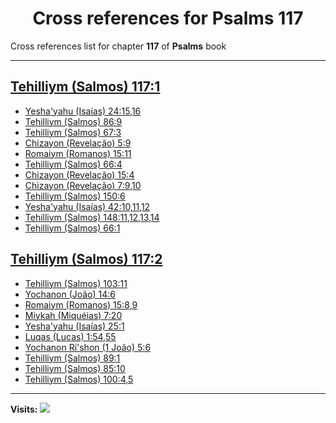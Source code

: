 <div align="center">

# Cross references for **Psalms 117**
</div>

Cross references list for chapter **117** of **Psalms** book

---

<h2 id="1"><a href="https://bible.ozzuu.com/pt_yah/Psa/117#1" target="_blank">Tehilliym (Salmos) 117:1</a></h2>

- [Yesha'yahu (Isaías) 24:15,16](https://bible.ozzuu.com/pt_yah/Isa/24#15)
- [Tehilliym (Salmos) 86:9](https://bible.ozzuu.com/pt_yah/Psa/86#9)
- [Tehilliym (Salmos) 67:3](https://bible.ozzuu.com/pt_yah/Psa/67#3)
- [Chizayon (Revelação) 5:9](https://bible.ozzuu.com/pt_yah/Rev/5#9)
- [Romaiym (Romanos) 15:11](https://bible.ozzuu.com/pt_yah/Rom/15#11)
- [Tehilliym (Salmos) 66:4](https://bible.ozzuu.com/pt_yah/Psa/66#4)
- [Chizayon (Revelação) 15:4](https://bible.ozzuu.com/pt_yah/Rev/15#4)
- [Chizayon (Revelação) 7:9,10](https://bible.ozzuu.com/pt_yah/Rev/7#9)
- [Tehilliym (Salmos) 150:6](https://bible.ozzuu.com/pt_yah/Psa/150#6)
- [Yesha'yahu (Isaías) 42:10,11,12](https://bible.ozzuu.com/pt_yah/Isa/42#10)
- [Tehilliym (Salmos) 148:11,12,13,14](https://bible.ozzuu.com/pt_yah/Psa/148#11)
- [Tehilliym (Salmos) 66:1](https://bible.ozzuu.com/pt_yah/Psa/66#1)
<h2 id="2"><a href="https://bible.ozzuu.com/pt_yah/Psa/117#2" target="_blank">Tehilliym (Salmos) 117:2</a></h2>

- [Tehilliym (Salmos) 103:11](https://bible.ozzuu.com/pt_yah/Psa/103#11)
- [Yochanon (João) 14:6](https://bible.ozzuu.com/pt_yah/Joh/14#6)
- [Romaiym (Romanos) 15:8,9](https://bible.ozzuu.com/pt_yah/Rom/15#8)
- [Miykah (Miquéias) 7:20](https://bible.ozzuu.com/pt_yah/Mic/7#20)
- [Yesha'yahu (Isaías) 25:1](https://bible.ozzuu.com/pt_yah/Isa/25#1)
- [Luqas (Lucas) 1:54,55](https://bible.ozzuu.com/pt_yah/Luk/1#54)
- [Yochanon Ri'shon (1 João) 5:6](https://bible.ozzuu.com/pt_yah/1Jo/5#6)
- [Tehilliym (Salmos) 89:1](https://bible.ozzuu.com/pt_yah/Psa/89#1)
- [Tehilliym (Salmos) 85:10](https://bible.ozzuu.com/pt_yah/Psa/85#10)
- [Tehilliym (Salmos) 100:4,5](https://bible.ozzuu.com/pt_yah/Psa/100#4)


---

**Visits:**
![](https://profile-counter.glitch.me/visitCounter_crossrefs34/count.svg)
